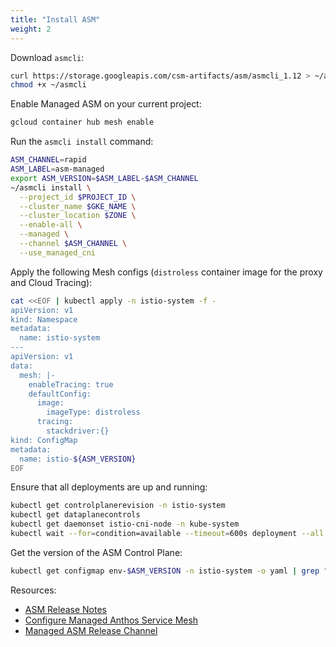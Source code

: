 ```yaml
---
title: "Install ASM"
weight: 2
---
```


Download `asmcli`:
```Bash
curl https://storage.googleapis.com/csm-artifacts/asm/asmcli_1.12 > ~/asmcli
chmod +x ~/asmcli
```

Enable Managed ASM on your current project:
```Bash
gcloud container hub mesh enable
```

Run the `asmcli install` command:
```Bash
ASM_CHANNEL=rapid
ASM_LABEL=asm-managed
export ASM_VERSION=$ASM_LABEL-$ASM_CHANNEL
~/asmcli install \
  --project_id $PROJECT_ID \
  --cluster_name $GKE_NAME \
  --cluster_location $ZONE \
  --enable-all \
  --managed \
  --channel $ASM_CHANNEL \
  --use_managed_cni
```

Apply the following Mesh configs (`distroless` container image for the proxy and Cloud Tracing):
```Bash
cat <<EOF | kubectl apply -n istio-system -f -
apiVersion: v1
kind: Namespace
metadata:
  name: istio-system
---
apiVersion: v1
data:
  mesh: |-
    enableTracing: true
    defaultConfig:
      image:
        imageType: distroless
      tracing:
        stackdriver:{}
kind: ConfigMap
metadata:
  name: istio-${ASM_VERSION}
EOF
```

Ensure that all deployments are up and running:
```Bash
kubectl get controlplanerevision -n istio-system
kubectl get dataplanecontrols
kubectl get daemonset istio-cni-node -n kube-system
kubectl wait --for=condition=available --timeout=600s deployment --all -n asm-system
```

Get the version of the ASM Control Plane:
```Bash
kubectl get configmap env-$ASM_VERSION -n istio-system -o yaml | grep "TAG"
```

Resources:
- [ASM Release Notes](https://cloud.google.com/service-mesh/docs/release-notes)
- [Configure Managed Anthos Service Mesh](https://cloud.google.com/service-mesh/docs/managed/service-mesh)
- [Managed ASM Release Channel](https://cloud.google.com/service-mesh/docs/managed/release-channels)